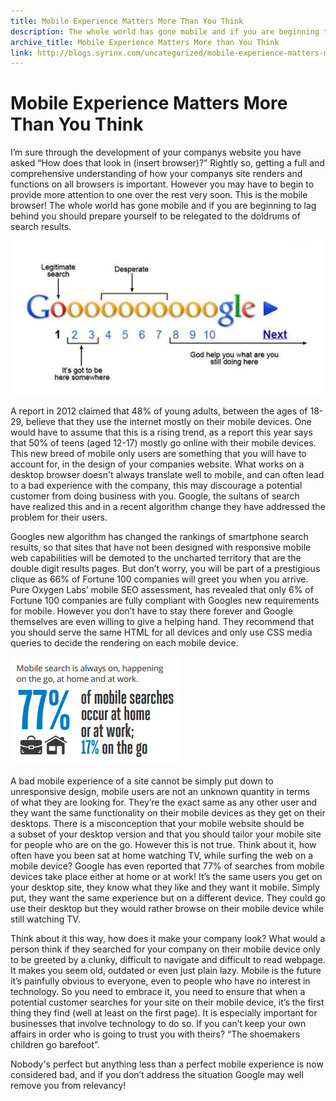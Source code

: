 ```yaml
---
title: Mobile Experience Matters More Than You Think
description: The whole world has gone mobile and if you are beginning to lag behind you should prepare yourself to be relegated to the doldrums of search results.
archive_title: Mobile Experience Matters More than You Think
link: http://blogs.syrinx.com/uncategorized/mobile-experience-matters-more-than-you-think/
---
```


# Mobile Experience Matters More Than You Think

I’m sure through the development of your companys website you have asked “How does that look in (insert browser)?” Rightly so, getting a full and comprehensive understanding of how your companys site renders and functions on all browsers is important. However you may have to begin to provide more attention to one over the rest very soon. This is the mobile browser! The whole world has gone mobile and if you are beginning to lag behind you should prepare yourself to be relegated to the doldrums of search results.

![Google Search](/assets/img/blog/google-search.png)

A report in 2012 claimed that 48% of young adults, between the ages of 18-29, believe that they use the internet mostly on their mobile devices. One would have to assume that this is a rising trend, as a report this year says that 50% of teens (aged 12-17) mostly go online with their mobile devices. This new breed of mobile only users are something that you will have to account for, in the design of your companies website. What works on a desktop browser doesn't always translate well to mobile, and can often lead to a bad experience with the company, this may discourage a potential customer from doing business with you. Google, the sultans of search have realized this and in a recent algorithm change they have addressed the problem for their users.

Googles new algorithm has changed the rankings of smartphone search results, so that sites that have not been designed with responsive mobile web capabilities will be demoted to the uncharted territory that are the double digit results pages. But don’t worry, you will be part of a prestigious clique as 66% of Fortune 100 companies will greet you when you arrive. Pure Oxygen Labs’ mobile SEO assessment, has revealed that only 6% of Fortune 100 companies are fully compliant with Googles new requirements for mobile. However you don’t have to stay there forever and Google themselves are even willing to give a helping hand. They recommend that you should serve the same HTML for all devices and only use CSS media queries to decide the rendering on each mobile device.

![OnTheGoStats](/assets/img/blog/onthegostats.png)

A bad mobile experience of a site cannot be simply put down to unresponsive design, mobile users are not an unknown quantity in terms of what they are looking for. They’re the exact same as any other user and they want the same functionality on their mobile devices as they get on their desktops. There is a misconception that your mobile website should be a subset of your desktop version and that you should tailor your mobile site for people who are on the go. However this is not true. Think about it, how often have you been sat at home watching TV, while surfing the web on a mobile device? Google has even reported that 77% of searches from mobile devices take place either at home or at work! It’s the same users you get on your desktop site, they know what they like and they want it mobile. Simply put, they want the same experience but on a different device. They could go use their desktop but they would rather browse on their mobile device while still watching TV.

Think about it this way, how does it make your company look? What would a person think if they searched for your company on their mobile device only to be greeted by a clunky, difficult to navigate and difficult to read webpage. It makes you seem old, outdated or even just plain lazy. Mobile is the future it’s painfully obvious to everyone, even to people who have no interest in technology. So you need to embrace it, you need to ensure that when a potential customer searches for your site on their mobile device, it’s the first thing they find (well at least on the first page). It is especially important for businesses that involve technology to do so. If you can’t keep your own affairs in order who is going to trust you with theirs? “The shoemakers children go barefoot”.

Nobody's perfect but anything less than a perfect mobile experience is now considered bad, and if you don’t address the situation Google may well remove you from relevancy!
